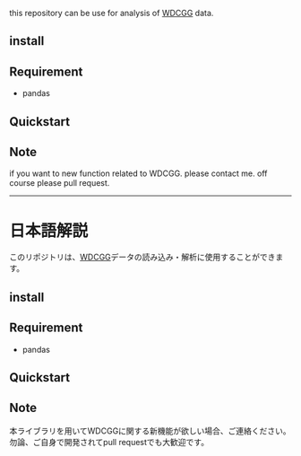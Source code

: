 this repository can be use for analysis of [WDCGG](https://gaw.kishou.go.jp/jp) data.

## install

## Requirement
- pandas

## Quickstart

## Note
if you want to new function related to WDCGG.
please contact me. off course please pull request.

---
# 日本語解説
このリポジトリは、[WDCGG](https://gaw.kishou.go.jp/jp)データの読み込み・解析に使用することができます。

## install

## Requirement
- pandas

## Quickstart

## Note
本ライブラリを用いてWDCGGに関する新機能が欲しい場合、ご連絡ください。
勿論、ご自身で開発されてpull requestでも大歓迎です。
